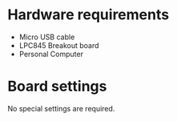 Hardware requirements
=====================
- Micro USB cable
- LPC845 Breakout board
- Personal Computer

Board settings
==============
No special settings are required.

